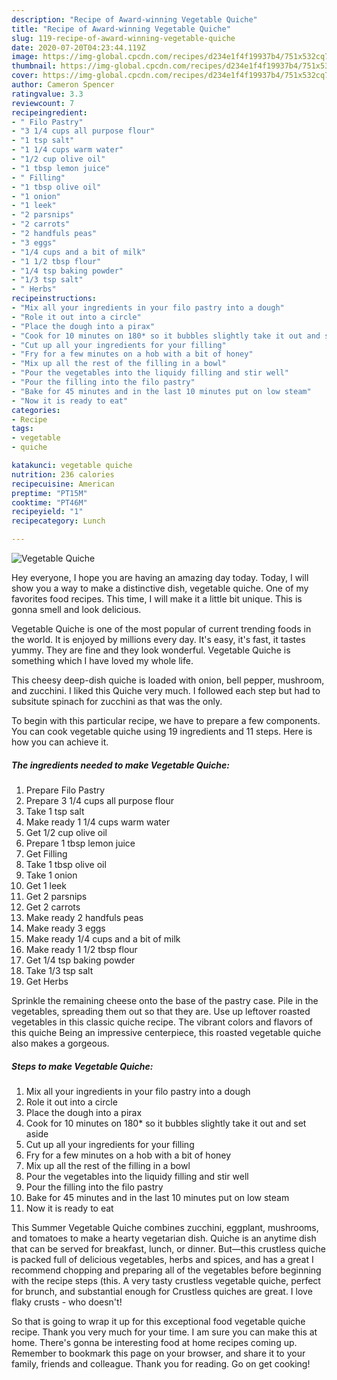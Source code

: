 ```yaml
---
description: "Recipe of Award-winning Vegetable Quiche"
title: "Recipe of Award-winning Vegetable Quiche"
slug: 119-recipe-of-award-winning-vegetable-quiche
date: 2020-07-20T04:23:44.119Z
image: https://img-global.cpcdn.com/recipes/d234e1f4f19937b4/751x532cq70/vegetable-quiche-recipe-main-photo.jpg
thumbnail: https://img-global.cpcdn.com/recipes/d234e1f4f19937b4/751x532cq70/vegetable-quiche-recipe-main-photo.jpg
cover: https://img-global.cpcdn.com/recipes/d234e1f4f19937b4/751x532cq70/vegetable-quiche-recipe-main-photo.jpg
author: Cameron Spencer
ratingvalue: 3.3
reviewcount: 7
recipeingredient:
- " Filo Pastry"
- "3 1/4 cups all purpose flour"
- "1 tsp salt"
- "1 1/4 cups warm water"
- "1/2 cup olive oil"
- "1 tbsp lemon juice"
- " Filling"
- "1 tbsp olive oil"
- "1 onion"
- "1 leek"
- "2 parsnips"
- "2 carrots"
- "2 handfuls peas"
- "3 eggs"
- "1/4 cups and a bit of milk"
- "1 1/2 tbsp flour"
- "1/4 tsp baking powder"
- "1/3 tsp salt"
- " Herbs"
recipeinstructions:
- "Mix all your ingredients in your filo pastry into a dough"
- "Role it out into a circle"
- "Place the dough into a pirax"
- "Cook for 10 minutes on 180* so it bubbles slightly take it out and set aside"
- "Cut up all your ingredients for your filling"
- "Fry for a few minutes on a hob with a bit of honey"
- "Mix up all the rest of the filling in a bowl"
- "Pour the vegetables into the liquidy filling and stir well"
- "Pour the filling into the filo pastry"
- "Bake for 45 minutes and in the last 10 minutes put on low steam"
- "Now it is ready to eat"
categories:
- Recipe
tags:
- vegetable
- quiche

katakunci: vegetable quiche 
nutrition: 236 calories
recipecuisine: American
preptime: "PT15M"
cooktime: "PT46M"
recipeyield: "1"
recipecategory: Lunch

---
```



![Vegetable Quiche](https://img-global.cpcdn.com/recipes/d234e1f4f19937b4/751x532cq70/vegetable-quiche-recipe-main-photo.jpg)

Hey everyone, I hope you are having an amazing day today. Today, I will show you a way to make a distinctive dish, vegetable quiche. One of my favorites food recipes. This time, I will make it a little bit unique. This is gonna smell and look delicious.

Vegetable Quiche is one of the most popular of current trending foods in the world. It is enjoyed by millions every day. It's easy, it's fast, it tastes yummy. They are fine and they look wonderful. Vegetable Quiche is something which I have loved my whole life.

This cheesy deep-dish quiche is loaded with onion, bell pepper, mushroom, and zucchini. I liked this Quiche very much. I followed each step but had to subsitute spinach for zucchini as that was the only.


To begin with this particular recipe, we have to prepare a few components. You can cook vegetable quiche using 19 ingredients and 11 steps. Here is how you can achieve it.

<!--inarticleads1-->

##### The ingredients needed to make Vegetable Quiche:

1. Prepare  Filo Pastry
1. Prepare 3 1/4 cups all purpose flour
1. Take 1 tsp salt
1. Make ready 1 1/4 cups warm water
1. Get 1/2 cup olive oil
1. Prepare 1 tbsp lemon juice
1. Get  Filling
1. Take 1 tbsp olive oil
1. Take 1 onion
1. Get 1 leek
1. Get 2 parsnips
1. Get 2 carrots
1. Make ready 2 handfuls peas
1. Make ready 3 eggs
1. Make ready 1/4 cups and a bit of milk
1. Make ready 1 1/2 tbsp flour
1. Get 1/4 tsp baking powder
1. Take 1/3 tsp salt
1. Get  Herbs


Sprinkle the remaining cheese onto the base of the pastry case. Pile in the vegetables, spreading them out so that they are. Use up leftover roasted vegetables in this classic quiche recipe. The vibrant colors and flavors of this quiche Being an impressive centerpiece, this roasted vegetable quiche also makes a gorgeous. 

<!--inarticleads2-->

##### Steps to make Vegetable Quiche:

1. Mix all your ingredients in your filo pastry into a dough
1. Role it out into a circle
1. Place the dough into a pirax
1. Cook for 10 minutes on 180* so it bubbles slightly take it out and set aside
1. Cut up all your ingredients for your filling
1. Fry for a few minutes on a hob with a bit of honey
1. Mix up all the rest of the filling in a bowl
1. Pour the vegetables into the liquidy filling and stir well
1. Pour the filling into the filo pastry
1. Bake for 45 minutes and in the last 10 minutes put on low steam
1. Now it is ready to eat


This Summer Vegetable Quiche combines zucchini, eggplant, mushrooms, and tomatoes to make a hearty vegetarian dish. Quiche is an anytime dish that can be served for breakfast, lunch, or dinner. But—this crustless quiche is packed full of delicious vegetables, herbs and spices, and has a great I recommend chopping and preparing all of the vegetables before beginning with the recipe steps (this. A very tasty crustless vegetable quiche, perfect for brunch, and substantial enough for Crustless quiches are great. I love flaky crusts - who doesn&#39;t! 

So that is going to wrap it up for this exceptional food vegetable quiche recipe. Thank you very much for your time. I am sure you can make this at home. There's gonna be interesting food at home recipes coming up. Remember to bookmark this page on your browser, and share it to your family, friends and colleague. Thank you for reading. Go on get cooking!
